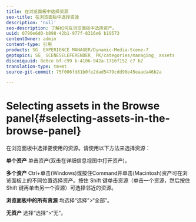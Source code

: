 ```yaml
---
title: 在浏览面板中选择资源
seo-title: 在浏览面板中选择资源
description: 'null'
seo-description: 了解如何在浏览面板中选择资产。
uuid: 0790e6d0-b898-42b1-977f-8316e6 b19573
contentOwner: admin
content-type: 引用
products: SG_ EXPERIENCE MANAGER/Dynamic-Media-Scene-7
geptopics: SG_ SCENESELEFERENDER_ PK/categories/managing_ assets
discoiquuid: 8e6ce bf-c99 b-4106-942a-1716f152 c7 b2
translation-type: tm+mt
source-git-commit: 75f006fd81b0fe2dad5479cdd98e45eaada46b2a

---
```



# Selecting assets in the Browse panel{#selecting-assets-in-the-browse-panel}

在浏览面板中选择要使用的资源。请使用以下方法来选择资源：

**单个资产** 单击资产(双击在详细信息视图中打开资产)。

**多个资产** Ctrl+单击(Windows)或按住Command并单击(Macintosh)资产可在浏览面板上的不同位置选择资产。按住 Shift 键单击资源（单击一个资源，然后按住 Shift 键再单击另一个资源）可选择邻近的资源。

**浏览面板中的所有资源** 均选择“选择”&gt;“全部”。

**无资产** 选择“选择”&gt;“无”。

